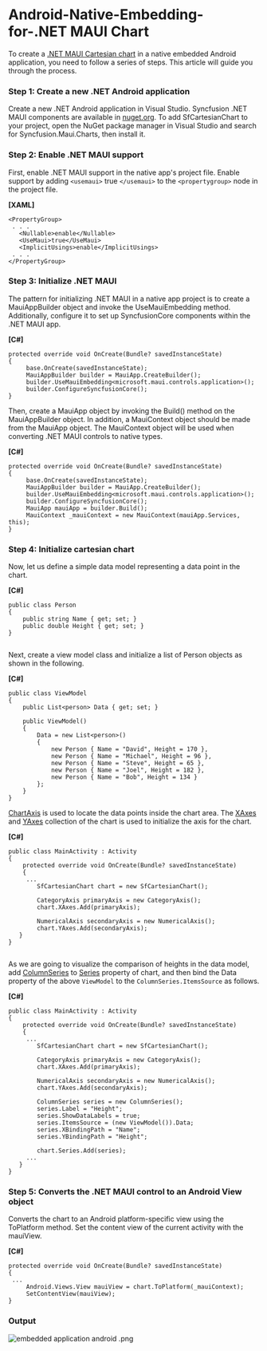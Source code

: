 # Android-Native-Embedding-for-.NET MAUI Chart
To create a [.NET MAUI Cartesian chart](https://www.syncfusion.com/maui-controls/maui-cartesian-charts) in a native embedded Android application, you need to follow a series of steps. This article will guide you through the process.
### Step 1: Create a new .NET Android application
Create a new .NET Android application in Visual Studio.
Syncfusion .NET MAUI components are available in [nuget.org](https://www.nuget.org/). To add SfCartesianChart to your project, open the NuGet package manager in Visual Studio and search for Syncfusion.Maui.Charts, then install it.
### Step 2: Enable .NET MAUI support
First, enable .NET MAUI support in the native app's project file. Enable support by adding `<usemaui>` true `</usemaui>` to the `<propertygroup>` node in the project file.

**[XAML]**
```
<PropertyGroup>
 . . .
   <Nullable>enable</Nullable>
   <UseMaui>true</UseMaui>
   <ImplicitUsings>enable</ImplicitUsings>
 . . .
</PropertyGroup>
```
### Step 3: Initialize .NET MAUI
The pattern for initializing .NET MAUI in a native app project is to create a MauiAppBuilder object and invoke the UseMauiEmbedding method. Additionally, configure it to set up SyncfusionCore components within the .NET MAUI app.

**[C#]**
```
protected override void OnCreate(Bundle? savedInstanceState)
{
     base.OnCreate(savedInstanceState);
     MauiAppBuilder builder = MauiApp.CreateBuilder();
     builder.UseMauiEmbedding<microsoft.maui.controls.application>();
     builder.ConfigureSyncfusionCore();
}
```
Then, create a MauiApp object by invoking the Build() method on the MauiAppBuilder object. In addition, a MauiContext object should be made from the MauiApp object. The MauiContext object will be used when converting .NET MAUI controls to native types.

**[C#]**
```
protected override void OnCreate(Bundle? savedInstanceState)
{
     base.OnCreate(savedInstanceState);
     MauiAppBuilder builder = MauiApp.CreateBuilder();
     builder.UseMauiEmbedding<microsoft.maui.controls.application>();
     builder.ConfigureSyncfusionCore();
     MauiApp mauiApp = builder.Build();
     MauiContext _mauiContext = new MauiContext(mauiApp.Services, this);
}
```
### Step 4: Initialize cartesian chart
Now, let us define a simple data model representing a data point in the chart.

**[C#]**
```
public class Person
{
    public string Name { get; set; }
    public double Height { get; set; }
}
 
```
Next, create a view model class and initialize a list of Person objects as shown in the following.


**[C#]**
```
public class ViewModel
{
    public List<person> Data { get; set; }
 
    public ViewModel()
    {
        Data = new List<person>()
        {
            new Person { Name = "David", Height = 170 },
            new Person { Name = "Michael", Height = 96 },
            new Person { Name = "Steve", Height = 65 },
            new Person { Name = "Joel", Height = 182 },
            new Person { Name = "Bob", Height = 134 }
        };
    }
}
```
[ChartAxis](https://help.syncfusion.com/cr/maui/Syncfusion.Maui.Charts.ChartAxis.html) is used to locate the data points inside the chart area. The [XAxes](https://help.syncfusion.com/cr/maui/Syncfusion.Maui.Charts.SfCartesianChart.html?tabs=tabid-1#Syncfusion_Maui_Charts_SfCartesianChart_XAxes) and [YAxes](https://help.syncfusion.com/cr/maui/Syncfusion.Maui.Charts.SfCartesianChart.html#Syncfusion_Maui_Charts_SfCartesianChart_YAxes) collection of the chart is used to initialize the axis for the chart.

**[C#]**
```
public class MainActivity : Activity
{
    protected override void OnCreate(Bundle? savedInstanceState)
    {
     ...
        SfCartesianChart chart = new SfCartesianChart();
 
        CategoryAxis primaryAxis = new CategoryAxis();
        chart.XAxes.Add(primaryAxis);
 
        NumericalAxis secondaryAxis = new NumericalAxis();
        chart.YAxes.Add(secondaryAxis);
   }
}
 
```
As we are going to visualize the comparison of heights in the data model, add [ColumnSeries](https://help.syncfusion.com/cr/maui/Syncfusion.Maui.Charts.ColumnSeries.html) to [Series](https://help.syncfusion.com/cr/maui/Syncfusion.Maui.Charts.SfCartesianChart.html#Syncfusion_Maui_Charts_SfCartesianChart_Series) property of chart, and then bind the Data property of the above `ViewModel` to the `ColumnSeries.ItemsSource` as follows.

**[C#]**
```
public class MainActivity : Activity
{
    protected override void OnCreate(Bundle? savedInstanceState)
    {
     ...
        SfCartesianChart chart = new SfCartesianChart();
 
        CategoryAxis primaryAxis = new CategoryAxis();
        chart.XAxes.Add(primaryAxis);
 
        NumericalAxis secondaryAxis = new NumericalAxis();
        chart.YAxes.Add(secondaryAxis);
        
        ColumnSeries series = new ColumnSeries();
        series.Label = "Height";
        series.ShowDataLabels = true;
        series.ItemsSource = (new ViewModel()).Data;
        series.XBindingPath = "Name";
        series.YBindingPath = "Height";
 
        chart.Series.Add(series);
     ...
   }
}
```
### Step 5: Converts the .NET MAUI control to an Android View object
Converts the chart to an Android platform-specific view using the ToPlatform method. Set the content view of the current activity with the mauiView.

**[C#]**
```
protected override void OnCreate(Bundle? savedInstanceState)
{
 ...
     Android.Views.View mauiView = chart.ToPlatform(_mauiContext);
     SetContentView(mauiView);
}
```
### Output
![embedded application android .png](https://support.syncfusion.com/kb/agent/attachment/article/14260/inline?token=eyJhbGciOiJodHRwOi8vd3d3LnczLm9yZy8yMDAxLzA0L3htbGRzaWctbW9yZSNobWFjLXNoYTI1NiIsInR5cCI6IkpXVCJ9.eyJpZCI6IjE0MzQ0Iiwib3JnaWQiOiIzIiwiaXNzIjoic3VwcG9ydC5zeW5jZnVzaW9uLmNvbSJ9.N2zAabw-dNJeVwEr7DWQgmlYWrjQ9CXi6Tyra4DW5cE)